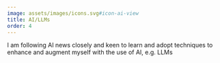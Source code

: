 ```yaml
---
image: assets/images/icons.svg#icon-ai-view
title: AI/LLMs
order: 4
---
```

I am following AI news closely and keen to learn and adopt techniques to enhance and augment myself with the use of AI, e.g. LLMs
